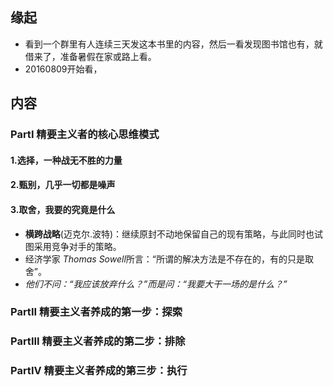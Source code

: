 ##  缘起
+ 看到一个群里有人连续三天发这本书里的内容，然后一看发现图书馆也有，就借来了，准备暑假在家或路上看。
+ 20160809开始看，


##  内容
### PartI 精要主义者的核心思维模式
####  1.选择，一种战无不胜的力量

####  2.甄别，几乎一切都是噪声

####  3.取舍，我要的究竟是什么
+ **横跨战略**(迈克尔.波特)：继续原封不动地保留自己的现有策略，与此同时也试图采用竞争对手的策略。 
+ 经济学家 *Thomas Sowell*所言：“所谓的解决方法是不存在的，有的只是取舍”。
+ *他们不问：“我应该放弃什么？”而是问：“我要大干一场的是什么？”*

### PartII 精要主义者养成的第一步：探索

### PartIII 精要主义者养成的第二步：排除

### PartIV 精要主义者养成的第三步：执行
